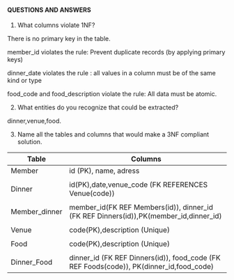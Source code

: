 

####  QUESTIONS AND ANSWERS 

1. What columns violate 1NF?

There is no primary key in the table. 

member_id violates the rule: Prevent duplicate records (by applying primary keys)

dinner_date violates the rule : all values in a column must be of the same kind or type

food_code and food_description violate the rule: All data must be atomic.

2. What entities do you recognize that could be extracted?

dinner,venue,food.

3. Name all the tables and columns that would make a 3NF compliant solution.


|Table                |      Columns                                                                             |
|---------------------|------------------------------------------------------------------------------------------|
| Member              |  id (PK), name, adress                                                                   |
|                     |                                                                                          |
| Dinner              |  id(PK),date,venue_code (FK REFERENCES Venue(code))                                      |
|                     |                                                                                          |
| Member_dinner       |  member_id(FK REF Members(id)), dinner_id (FK REF Dinners(id)),PK(member_id,dinner_id)   |
|                     |                                                                                          |
| Venue               |  code(PK),description (Unique)                                                           |
|                     |                                                                                          |
| Food                |  code(PK),description (Unique)                                                           |
|                     |                                                                                          |
| Dinner_Food         | dinner_id (FK REF Dinners(id)), food_code (FK REF Foods(code)), PK(dinner_id,food_code)  |





